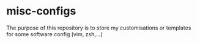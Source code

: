 misc-configs
============

The purpose of this repository is to store my customisations or templates for some software config (vim, zsh,...)
